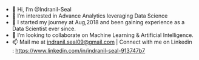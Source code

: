 - 👋 Hi, I’m @Indranil-Seal
- 👀 I’m interested in Advance Analytics leveraging Data Science
- 🌱 I started my journey at Aug,2018 and been gaining experience as a Data Scientist ever since. 
- 💞️ I’m looking to collaborate on Machine Learning & Artificial Intelligence.  
- 📫 Mail me at indranil.seal09@gmail.com | Connect with me on Linkedin : https://www.linkedin.com/in/indranil-seal-913747b7 

<!---
Indranil-Seal/Indranil-Seal is a ✨ special ✨ repository because its `README.md` (this file) appears on your GitHub profile.
You can click the Preview link to take a look at your changes.
--->
